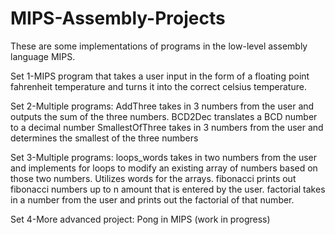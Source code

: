 # MIPS-Assembly-Projects

These are some implementations of programs in the low-level assembly language MIPS.

Set 1-MIPS program that takes a user input in the form of a floating point fahrenheit temperature and turns it into the correct celsius temperature.

Set 2-Multiple programs: AddThree takes in 3 numbers from the user and outputs the sum of the three numbers.
                         BCD2Dec translates a BCD number to a decimal number
                         SmallestOfThree takes in 3 numbers from the user and determines the smallest of the three numbers
                         
Set 3-Multiple programs: loops_words takes in two numbers from the user and implements for loops to modify an existing array of numbers based on those two numbers. Utilizes words for the arrays.
                         fibonacci prints out fibonacci numbers up to n amount that is entered by the user.
                         factorial takes in a number from the user and prints out the factorial of that number.

Set 4-More advanced project: Pong in MIPS (work in progress)
